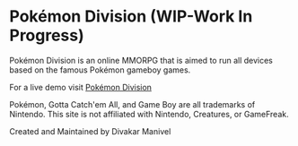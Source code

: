 # Pokémon Division (WIP-Work In Progress)

Pokémon Division is an online MMORPG that is aimed to run all devices based on the famous Pokémon gameboy games.

For a live demo visit [Pokémon Division](https://pokemondivision.000webhostapp.com/)

Pokémon, Gotta Catch'em All, and Game Boy are all trademarks of Nintendo.
This site is not affiliated with Nintendo, Creatures, or GameFreak. 

Created and Maintained by Divakar Manivel
